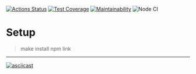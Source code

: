 [![Actions Status](https://github.com/elmo7887/frontend-project-46/workflows/hexlet-check/badge.svg)](https://github.com/elmo7887/frontend-project-46/actions)
[![Test Coverage](https://api.codeclimate.com/v1/badges/30739dbd3008081fe550/test_coverage)](https://codeclimate.com/github/elmo7887/frontend-project-46/test_coverage)
[![Maintainability](https://api.codeclimate.com/v1/badges/30739dbd3008081fe550/maintainability)](https://codeclimate.com/github/elmo7887/frontend-project-46/maintainability)
![Node CI](https://github.com/elmo7887/frontend-project-46/actions/workflows/nodejs.yml/badge.svg)

# Setup

> make install
> npm link

---

[![asciicast](https://asciinema.org/a/J8kmrJDIau968RFg55vpxtlGh.svg)](https://asciinema.org/a/J8kmrJDIau968RFg55vpxtlGh)
